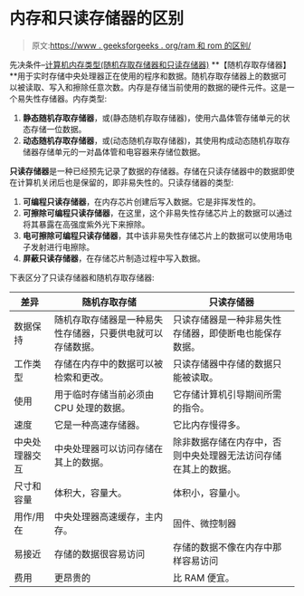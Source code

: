 # 内存和只读存储器的区别

> 原文:[https://www . geeksforgeeks . org/ram 和 rom 的区别/](https://www.geeksforgeeks.org/difference-between-ram-and-rom/)

先决条件–[计算机内存类型(随机存取存储器和只读存储器)](https://www.geeksforgeeks.org/types-computer-memory-ram-rom/)
**【随机存取存储器】**用于实时存储中央处理器正在使用的程序和数据。随机存取存储器上的数据可以被读取、写入和擦除任意次数。内存是存储当前使用的数据的硬件元件。这是一个易失性存储器。内存类型:

1.  **静态随机存取存储器**，或(静态随机存取存储器)，使用六晶体管存储单元的状态存储一位数据。
2.  **动态随机存取存储器**，或(动态随机存取存储器)，其使用构成动态随机存取存储器存储单元的一对晶体管和电容器来存储位数据。

**只读存储器**是一种已经预先记录了数据的存储器。存储在只读存储器中的数据即使在计算机关闭后也是保留的，即非易失性的。只读存储器的类型:

1.  **可编程只读存储器**，在内存芯片创建后写入数据。它是非挥发性的。
2.  **可擦除可编程只读存储器**，在这里，这个非易失性存储芯片上的数据可以通过将其暴露在高强度紫外光下来擦除。
3.  **电可擦除可编程只读存储器**，其中该非易失性存储芯片上的数据可以使用场电子发射进行电擦除。
4.  **屏蔽只读存储器**，在存储芯片制造过程中写入数据。

下表区分了只读存储器和随机存取存储器:

| 差异 | 随机存取存储 | 只读存储器 |
| --- | --- | --- |
| 数据保持 | 随机存取存储器是一种易失性存储器，只要供电就可以存储数据。 | 只读存储器是一种非易失性存储器，即使断电也能保存数据。 |
| 工作类型 | 存储在内存中的数据可以被检索和更改。 | 只读存储器中存储的数据只能被读取。 |
| 使用 | 用于临时存储当前必须由 CPU 处理的数据。 | 它存储计算机引导期间所需的指令。 |
| 速度 | 它是一种高速存储器。 | 它比内存慢得多。 |
| 中央处理器交互 | 中央处理器可以访问存储在其上的数据。 | 除非数据存储在内存中，否则中央处理器无法访问存储在其上的数据。 |
| 尺寸和容量 | 体积大，容量大。 | 体积小，容量小。 |
| 用作/用在 | 中央处理器高速缓存，主内存。 | 固件、微控制器 |
| 易接近 | 存储的数据很容易访问 | 存储的数据不像在内存中那样容易访问 |
| 费用 | 更昂贵的 | 比 RAM 便宜。 |
